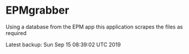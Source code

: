 # EPMgrabber
Using a database from the EPM app this application scrapes the files as required


Latest backup: Sun Sep 15 08:39:02 UTC 2019
